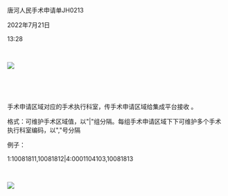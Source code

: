 唐河人民手术申请单JH0213

2022年7月21日

13:28

 

![](052_唐河人民手术申请单JH0213_000.png)

 

 

手术申请区域对应的手术执行科室，传手术申请区域给集成平台接收 。

格式：可维护手术区域值，以"\|"组分隔。每组手术申请区域下下可维护多个手术执行科室编码，以","号分隔

例子：

1:10081811,10081812\|4:0001104103,10081813

 

![](052_唐河人民手术申请单JH0213_001.png)

 
